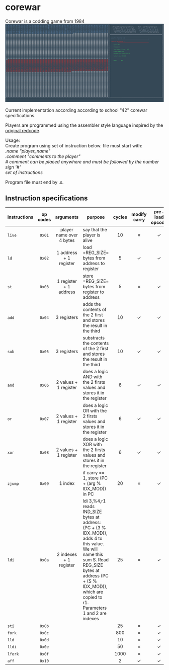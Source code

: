 # corewar

Corewar is a codding game from 1984
<br><img src="corewar-animation.gif" alt="corewar-animation" width="1195"/>

Current implementation according according to school "42" corewar specifications.</br>

Players are programmed using the assembler style language inspired by the <a href="http://vyznev.net/corewar/guide.html"> original redcode</a>.</br>

Usage:</br>
Create program using set of instruction below. file must start with:</br>
*.name "player_name"*</br>
*.comment "comments to the player"*</br>
*\# comment can be placed anywhere and must be followed by the number sign '#'*</br>
*set of instructions*</br>

Program file must end by .s.  

## Instruction specifications
| instructions | op codes | arguments                | purpose                                                                                                                                                                                                                       | cycles | modify carry | pre-load opcode |
|--------------|:----------:|:--------------------------:|-------------------------------------------------------------------------------------------------------------------------------------------------------------------------------------------------------------------------------|:--------:|:--------------:|:-----------------:|
| `live`       | `0x01`   | player name over 4 bytes | say that the player is alive                                                                                                                                                                                                  |     10 | ✗            | ✓               |
| `ld`         | `0x02`   | 1 address + 1 register   | load =REG_SIZE= bytes from address to register                                                                                                                                                                                |      5 | ✓            | ✓               |
| `st`         | `0x03`   | 1 register + 1 address   | store =REG_SIZE= bytes from register to address                                                                                                                                                                               |      5 | ✗            | ✓               |
| `add`        | `0x04`   | 3 registers              | adds the contents of the 2 first and stores the result in the third                                                                                                                                                           |     10 | ✓            | ✓               |
| `sub`        | `0x05`   | 3 registers              | substracts the contents of the 2 first and stores the result in the third                                                                                                                                                     |     10 | ✓            | ✓               |
| `and`        | `0x06`   | 2 values + 1 register    | does a logic AND with the 2 firsts values and stores it in the register                                                                                                                                                       |      6 | ✓            | ✓               |
| `or`         | `0x07`   | 2 values + 1 register    | does a logic OR with the 2 firsts values and stores it in the register                                                                                                                                                        |      6 | ✓            | ✓               |
| `xor`        | `0x08`   | 2 values + 1 register    | does a logic XOR with the 2 firsts values and stores it in the register                                                                                                                                                       |      6 | ✓            | ✓               |
| `zjump`      | `0x09`   | 1 index                  | if carry == 1, store (PC + (arg % IDX_MOD)) in PC                                                                                                                                                                             |     20 | ✗            | ✓               |
| `ldi`        | `0x0a`   | 2 indexes + 1 register   | ldi 3,%4,r1 reads IND_SIZE bytes at address: (PC + (3 % IDX_MOD)), adds 4 to this value. We will name this sum S. Read REG_SIZE bytes at address (PC + (S % IDX_MOD)), which are copied to r1. Parameters 1 and 2 are indexes |     25 | ✗            | ✓               |
| `sti`        | `0x0b`   |                          |                                                                                                                                                                                                                               |     25 | ✗            | ✓               |
| `fork`       | `0x0c`   |                          |                                                                                                                                                                                                                               |    800 | ✗            | ✓               |
| `lld`        | `0x0d`   |                          |                                                                                                                                                                                                                               |     10 | ✗            | ✓               |
| `lldi`       | `0x0e`   |                          |                                                                                                                                                                                                                               |     50 | ✗            | ✓               |
| `lfork`      | `0x0f`   |                          |                                                                                                                                                                                                                               |   1000 | ✗            | ✓               |
| `aff`        | `0x10`   |                          |                                                                                                                                                                                                                               |      2 | ✓            | ✓ 	           |
